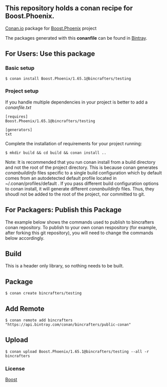 ## This repository holds a conan recipe for Boost.Phoenix.

[Conan.io](https://conan.io) package for [Boost.Phoenix](https://github.com/Boostorg/Phoenix) project

The packages generated with this **conanfile** can be found in [Bintray](https://bintray.com/bincrafters/public-conan/Boost.Phoenix%3Abincrafters).

## For Users: Use this package

### Basic setup

    $ conan install Boost.Phoenix/1.65.1@bincrafters/testing

### Project setup

If you handle multiple dependencies in your project is better to add a *conanfile.txt*

    [requires]
    Boost.Phoenix/1.65.1@bincrafters/testing

    [generators]
    txt

Complete the installation of requirements for your project running:</small></span>

    $ mkdir build && cd build && conan install ..
	
Note: It is recommended that you run conan install from a build directory and not the root of the project directory.  This is because conan generates *conanbuildinfo* files specific to a single build configuration which by default comes from an autodetected default profile located in ~/.conan/profiles/default .  If you pass different build configuration options to conan install, it will generate different *conanbuildinfo* files.  Thus, they shoudl not be added to the root of the project, nor committed to git. 

## For Packagers: Publish this Package

The example below shows the commands used to publish to bincrafters conan repository. To publish to your own conan respository (for example, after forking this git repository), you will need to change the commands below accordingly. 

## Build  

This is a header only library, so nothing needs to be built.

## Package 

    $ conan create bincrafters/testing
	
## Add Remote

	$ conan remote add bincrafters "https://api.bintray.com/conan/bincrafters/public-conan"

## Upload

    $ conan upload Boost.Phoenix/1.65.1@bincrafters/testing --all -r bincrafters

### License
[Boost](LICENSE)
